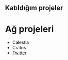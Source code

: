 ## Katıldığım projeler


# Ağ projeleri
- Calestia
- Cratos
- [Twitter](https://twitter.com/Hanzo_0072)

